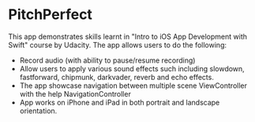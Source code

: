 # PitchPerfect
This app demonstrates skills learnt in "Intro to iOS App Development with Swift" course by Udacity. The app allows users to do the following:
- Record audio (with ability to pause/resume recording)
- Allow users to apply various sound effects such including slowdown, fastforward, chipmunk, darkvader, reverb and echo effects.
- The app showcase navigation between multiple scene ViewController with the help NavigationController
- App works on  iPhone and iPad in both portrait and landscape orientation.
